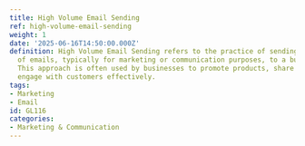 ```yaml
---
title: High Volume Email Sending
ref: high-volume-email-sending
weight: 1
date: '2025-06-16T14:50:00.000Z'
definition: High Volume Email Sending refers to the practice of sending a large number
  of emails, typically for marketing or communication purposes, to a bulk audience.
  This approach is often used by businesses to promote products, share updates, or
  engage with customers effectively.
tags:
- Marketing
- Email
id: GL116
categories:
- Marketing & Communication
---
```


